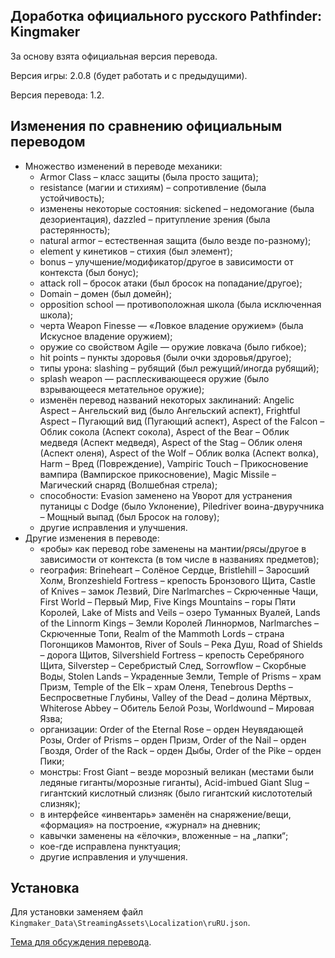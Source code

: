 Доработка официального русского Pathfinder: Kingmaker
-----------------------------------------------------

За основу взята официальная версия перевода.

Версия игры: 2.0.8 (будет работать и с предыдущими).

Версия перевода: 1.2.

Изменения по сравнению официальным переводом
--------------------------------------------
* Множество изменений в переводе механики:
  * Armor Class – класс защиты (была просто защита);
  * resistance (магии и стихиям) – сопротивление (была устойчивость);
  * изменены некоторые состояния: sickened – недомогание (была дезориентация), dazzled – притупление зрения (была растерянность);
  * natural armor – естественная защита (было везде по-разному);
  * element у кинетиков – стихия (был элемент);
  * bonus – улучшение/модификатор/другое в зависимости от контекста (был бонус);
  * attack roll – бросок атаки (был бросок на попадание/другое);
  * Domain – домен (был домейн);
  * opposition school — противоположная школа (была исключенная школа);
  * черта Weapon Finesse — «Ловкое владение оружием» (была Искусное владение оружием);
  * оружие со свойством Agile — оружие ловкача (было гибкое);
  * hit points – пункты здоровья (были очки здоровья/другое);
  * типы урона: slashing – рубящий (был режущий/иногда рубящий);
  * splash weapon — расплескивающееся оружие (было взрывающееся метательное оружие);
  * изменён перевод названий некоторых заклинаний: Angelic Aspect – Ангельский вид (было Ангельский аспект), Frightful Aspect – Пугающий вид (Пугающий аспект), Aspect of the Falcon – Облик сокола (Аспект сокола), Aspect of the Bear – Облик медведя (Аспект медведя), Aspect of the Stag – Облик оленя (Аспект оленя), Aspect of the Wolf – Облик волка (Аспект волка), Harm – Вред (Повреждение), Vampiric Touch – Прикосновение вампира (Вампирское прикосновение), Magic Missile – Магический снаряд (Волшебная стрела);
  * способности: Evasion заменено на Уворот для устранения путаницы с Dodge (было Уклонение), Piledriver воина-двуручника – Мощный выпад (был Бросок на голову);
  * другие исправления и улучшения.
* Другие изменения в переводе:
  * «робы» как перевод robe заменены на мантии/рясы/другое в зависимости от контекста (в том числе в названиях предметов);
  * география: Brineheart – Солёное Сердце, Bristlehill – Заросший Холм, Bronzeshield Fortress – крепость Бронзового Щита, Castle of Knives – замок Лезвий, Dire Narlmarches – Скрюченные Чащи, First World – Первый Мир, Five Kings Mountains – горы Пяти Королей, Lake of Mists and Veils – озеро Туманных Вуалей, Lands of the Linnorm Kings – Земли Королей Линнормов, Narlmarches – Скрюченные Топи, Realm of the Mammoth Lords – страна Погонщиков Мамонтов, River of Souls – Река Душ, Road of Shields – дорога Щитов, Silvershield Fortress – крепость Серебряного Щита, Silverstep – Серебристый След, Sorrowflow – Скорбные Воды, Stolen Lands – Украденные Земли, Temple of Prisms – храм Призм, Temple of the Elk – храм Оленя, Tenebrous Depths – Беспросветные Глубины, Valley of the Dead – долина Мёртвых, Whiterose Abbey – Обитель Белой Розы, Worldwound – Мировая Язва;
  * организации: Order of the Eternal Rose – орден Неувядающей Розы, Order of Prisms – орден Призм, Order of the Nail – орден Гвоздя, Order of the Rack – орден Дыбы, Order of the Pike – орден Пики;
  * монстры: Frost Giant – везде морозный великан (местами были ледяные гиганты/морозные гиганты), Acid-imbued Giant Slug – гигантский кислотный слизняк (было гигантский кислототелый слизняк);
  * в интерфейсе «инвентарь» заменён на снаряжение/вещи, «формация» на построение, «журнал» на дневник;
  * кавычки заменены на «ёлочки», вложенные – на „лапки“;
  * кое-где исправлена пунктуация;
  * другие исправления и улучшения.

Установка
---------
Для установки заменяем файл `Kingmaker_Data\StreamingAssets\Localization\ruRU.json`.

[Тема для обсуждения перевода](https://arcanecoast.ru/forum/viewtopic.php?f=8&t=1530).